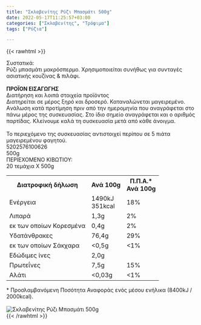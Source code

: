 ```yaml
---
title: "Σκλαβενίτης Ρύζι Μπασμάτι 500g"
date: 2022-05-17T11:25:57+03:00
categories: ["Σκλαβενίτης", "Τρόφιμα"]
tags: ["Ρύζια"]

---
```

{{< rawhtml >}}

<div class="sload606"><div class="product"><div id="sistatika">Συστατικά:</div><div class="alltext">Ρύζι μπασμάτι μακρόσπερμο. Χρησιμοποιείται συνήθως για συνταγές ασιατικής κουζίνας &amp; πιλάφι.<br><br><b>ΠΡΟΪΟΝ ΕΙΣΑΓΩΓΗΣ</b></div><div id="loipa">Διατήρηση και λοιπά στοιχεία προϊόντος</div><div class="alltext">Διατηρείται σε μέρος ξηρό και δροσερό. Καταναλώνεται μαγειρεμένο. Aνάλωση κατά προτίμηση πριν από την ημερομηνία που αναγράφεται στο πάνω μέρος της συσκευασίας. Στο ίδιο σημείο αναγράφεται και ο αριθμός παρτίδας. Κλείνουμε καλά τη συσκευασία μετά από κάθε άνοιγμα.<br><br>Το περιεχόμενο της συσκευασίας αντιστοιχεί περίπου σε 5 πιάτα μαγειρεμένου φαγητού.</div><div id="barcode"><div id="barimage1"></div><span id="bartext">5202576100626</span></div><div id="varos"><div id="varosimage1"></div><span id="varostext">500g</span></div><div id="kivotio">ΠΕΡΙΕΧΟΜΕΝΟ ΚΙΒΩΤΙΟΥ:<br>20 τεμάχια Χ 500g</div><div class="tabout"><table id="diatable"><tbody><tr><th>Διατροφική δήλωση</th><th>Ανά 100g</th><th>Π.Π.Α.*<br>Ανά 100g</th></tr><tr><td class="texr2">Ενέργεια</td><td class="texr">1490kJ<br>351kcal</td><td class="texr">18%</td></tr><tr><td class="texr2">Λιπαρά</td><td class="texr">1,3g</td><td class="texr">2%</td></tr><tr><td class="gray">εκ των οποίων Κορεσµένα</td><td class="gray2">0,4g</td><td class="gray2">2%</td></tr><tr><td class="texr2">Yδατάνθρακες</td><td class="texr">76,4g</td><td class="texr">29%</td></tr><tr><td class="gray">εκ των οποίων Σάκχαρα</td><td class="gray2">&lt;0,5g</td><td class="gray2">&lt;1%</td></tr><tr><td class="texr2">Eδώδιμες ίνες</td><td class="texr">2,0g</td><td class="texr"></td></tr><tr><td class="texr2">Πρωτεΐνες</td><td class="texr">7,5g</td><td class="texr">15%</td></tr><tr><td class="texr2">Αλάτι</td><td class="texr">&lt;0,03g</td><td class="texr">&lt;1%</td></tr></tbody></table></div><div class="alltext">* Προσλαμβανόμενη Ποσότητα Αναφοράς ενός μέσου ενήλικα (8400kJ / 2000kcal).</div><br><div class="pimg"><img alt="Σκλαβενίτης Ρύζι Μπασμάτι 500g" title="Σκλαβενίτης Ρύζι Μπασμάτι 500g" src="/media/images/sklavenitis-ryzi-mpasmati-500g.jpg"></div></div></div>
{{< /rawhtml >}}


